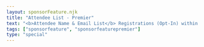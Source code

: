```yaml
---
layout: sponsorFeature.njk
title: "Attendee List - Premier"
text: "<b>Attendee Name & Email List</b> Registrations (Opt-In) within 5 business days after event"
tags: ["sponsorfeature", "sponsorfeaturepremier"]
type: "special"
---
```

